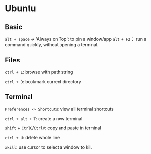 # Ubuntu
## Basic ##
`alt + space` -> 'Always on Top': to pin a window/app
`alt + F2`： run a command quickly, without opening a terminal.

## Files ##
`ctrl + L`: browse with path string

`ctrl + D`: bookmark current directory

## Terminal ##
`Preferences -> Shortcuts`: view all terminal shortcuts

`ctrl + alt + T`: create a new terminal

`shift` + `CtrlC`/`CtrlV`: copy and paste in terminal

`ctrl + U`: delete whole line

`xkill`: use cursor to select a window to kill.

